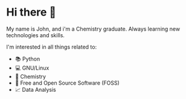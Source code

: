 # Hi there 👋



My name is John, and i'm a Chemistry graduate. Always learning new technologies and skills.

I'm interested in all things related to: 

- 📚 Python
- 💻 GNU/Linux
- 🌱 Chemistry
- 📄 Free and Open Source Software (FOSS)
- 📈 Data Analysis
